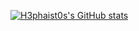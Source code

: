 [![H3phaist0s's GitHub stats](https://github-readme-stats.vercel.app/api?username=H3phaist0s&show_icons=true&theme=highcontrast)](https://github.com/anuraghazra/github-readme-stats)


<!--
**H3phaist0s/H3phaist0s** is a ✨ _special_ ✨ repository because its `README.md` (this file) appears on your GitHub profile.

Here are some ideas to get you started:

- 🔭 I’m currently working on ...
- 🌱 I’m currently learning ...
- 👯 I’m looking to collaborate on ...
- 🤔 I’m looking for help with ...
- 💬 Ask me about ...
- 📫 How to reach me: ...
- 😄 Pronouns: ...
- ⚡ Fun fact: ...
-->
